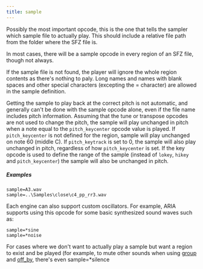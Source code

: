 ```yaml
---
title: sample
---
```

Possibly the most important opcode, this is the one that tells the sampler which
sample file to actually play. This should include a relative file path from the
folder where the SFZ file is.

In most cases, there will be a sample opcode in every region of an SFZ file,
though not always.

If the sample file is not found, the player will ignore the whole region
contents as there's nothing to paly. Long names and names with blank spaces and
other special characters (excepting the = character) are allowed in the sample
definition.

Getting the sample to play back at the correct pitch is not automatic, and
generally can't be done with the sample opcode alone, even if the file name
includes pitch information. Assuming that the tune or transpose opcodes are not
used to change the pitch, the sample will play unchanged in pitch when a note
equal to the `pitch_keycenter` opcode value is played. If `pitch_keycenter` is not
defined for the region, sample will play unchanged on note 60 (middle C). If
`pitch_keytrack` is set to 0, the sample will also play unchanged in pitch,
regardless of how `pitch_keycenter` is set. If the key opcode is used to define
the range of the sample (instead of `lokey`, `hikey` and `pitch_keycenter`) the
sample will also be unchanged in pitch.

##### Examples

```
sample=A3.wav
sample=..\Samples\close\c4_pp_rr3.wav
```

Each engine can also support custom oscillators. For example, ARIA supports
using this opcode for some basic synthesized sound waves such as:

```
sample=*sine
sample=*noise
```

For cases where we don't want to actually play a sample but want a region to
exist and be played (for example, to mute other sounds when using
[group](/opcodes/sfz1/group) and [off_by](/opcodes/sfz1/off_by),
there's even sample=*silence
